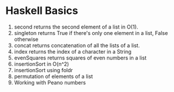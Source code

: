 # Haskell Basics
1. second returns the second element of a list in O(1).
2. singleton returns True if there's only one element in a list, False otherwise
3. concat returns concatenation of all the lists of a list.
4. index returns the index of a character in a String
5. evenSquares returns squares of even numbers in a list
6. insertionSort in O(n^2)
7. insertionSort using foldr
8. permutation of elements of a list
9. Working with Peano numbers
